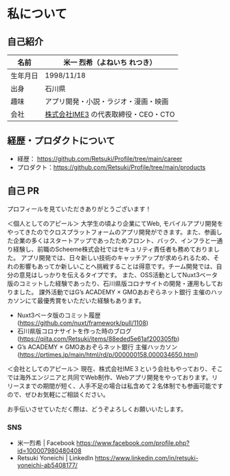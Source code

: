 # 私について

## 自己紹介

| 名前     | 米一 烈希（よねいち れつき）         |
| -------- | ------------------------------------ |
| 生年月日 | 1998/11/18                           |
| 出身     | 石川県                               |
| 趣味     | アプリ開発・小説・ラジオ・漫画・映画 |
| 会社     | [株式会社IME3](https://www.notion.so/IME3-4e77c502b80d4423957fdae5db14cadd) の代表取締役・CEO・CTO |

## 経歴・プロダクトについて

- 経歴： https://github.com/Retsuki/Profile/tree/main/career
- プロダクト：https://github.com/Retsuki/Profile/tree/main/products

## 自己 PR

プロフィールを見ていただきありがとうございます！

＜個人としてのアピール＞
大学生の頃より企業にてWeb, モバイルアプリ開発をやってきたのでクロスプラットフォームのアプリ開発ができます。また、参画した企業の多くはスタートアップであったためフロント、バック、インフラと一通り経験し、前職のScheeme株式会社ではセキュリティ責任者も務めておりました。
アプリ開発では、日々新しい技術のキャッチアップが求められるため、それの影響もあってか新しいことへ挑戦することは得意です。チーム開発では、自分の意見はしっかりを伝えるタイプです。
また、OSS活動としてNuxt3ベータ版のコミットした経験であったり、石川県版コロナサイトの開発・運用もしておりました。
課外活動ではG’s ACADEMY × GMOあおぞらネット銀行 主催のハッカソンにて最優秀賞をいただいた経験もあります。


- Nuxt3ベータ版のコミット履歴(https://github.com/nuxt/framework/pull/1108)
- 石川県版コロナサイトを作った時のブログ(https://qiita.com/Retsuki/items/88eded5e61af200305fb)
- G’s ACADEMY × GMOあおぞらネット銀行 主催ハッカソン(https://prtimes.jp/main/html/rd/p/000000158.000034650.html)


＜会社としてのアピール＞
現在、株式会社IME３という会社もやっており、そこでは海外エンジニアと共同でWeb制作、Webアプリ開発をやっております。リリースまでの期間が短く、人手不足の場合は私含めて２名体制でも参画可能ですので、ぜひお気軽にご相談ください。

お手伝いさせていただく際は、どうぞよろしくお願いいたします。

### SNS

- 米一烈希 | Facebook https://www.facebook.com/profile.php?id=100007980480408
- Retsuki Yoneichi | LinkedIn https://www.linkedin.com/in/retsuki-yoneichi-ab5408177/

